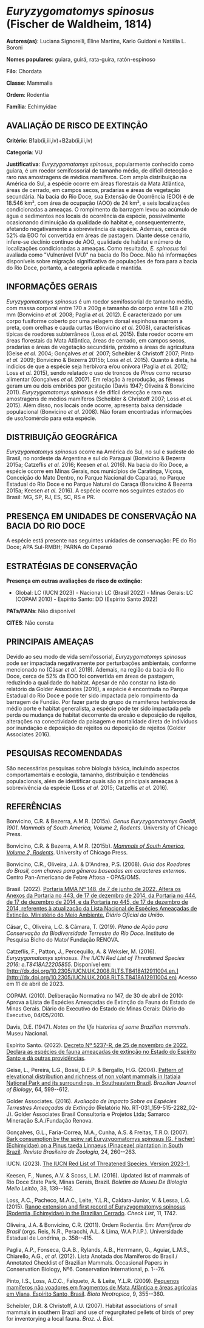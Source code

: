 # *Euryzygomatomys spinosus* (Fischer de Waldheim, 1814)

**Autores(as)**: Luciana Signorelli, Eline Martins, Karlo Guidoni e Natália L. Boroni

**Nomes populares**: guiara, guirá, rata-guira, ratón-espinoso

**Filo**: Chordata

**Classe**: Mammalia

**Ordem**: Rodentia

**Família**: Echimyidae

## AVALIAÇÃO DE RISCO DE EXTINÇÃO

**Critério**: B1ab(ii,iii,iv)+B2ab(ii,iii,iv)

**Categoria**: VU

**Justificativa**: *Euryzygomatomys spinosus*, popularmente conhecido como guiara, é um roedor semifossorial de tamanho médio, de difícil detecção e raro nas amostragens de médios mamíferos. Com ampla distribuição na América do Sul, a espécie ocorre em áreas florestais da Mata Atlântica, áreas de cerrado, em campos secos, pradarias e áreas de vegetação secundária. Na bacia do Rio Doce, sua Extensão de Ocorrência (EOO) é de 18.546 km², com área de ocupação (AOO) de 24 km², e seis localizações condicionadas a ameaças. O rompimento da barragem levou ao acúmulo de água e sedimentos nos locais de ocorrência da espécie, possivelmente ocasionando diminuição da qualidade do habitat e, consequentemente, afetando negativamente a sobrevivência da espécie.  Ademais, cerca de 52% da EOO foi convertida em áreas de pastagem. Diante desse cenário, infere-se declínio contínuo de AOO, qualidade de habitat e número de localizações condicionadas a
ameaças. Como resultado, *E.  spinosus* foi avaliada como "Vulnerável (VU)" na bacia do Rio Doce. Não há informações disponíveis sobre migração significativa de populações de fora para a bacia do Rio Doce, portanto, a categoria aplicada é mantida.

## INFORMAÇÕES GERAIS

*Euryzygomatomys spinosus* é um roedor semifossorial de tamanho médio, com massa corporal entre 170 a 200g e tamanho do corpo entre 148 e 210 mm (Bonvicino *et al.* 2008; Paglia *et al.* 2012). É caracterizado por um corpo fusiforme coberto por uma pelagem dorsal espinhosa marrom a preta, com orelhas e cauda curtas (Bonvicino *et al.* 2008), características típicas de roedores subterrâneos (Loss *et al.* 2015).  Este roedor ocorre em áreas florestais da Mata Atlântica, áreas de cerrado, em campos secos, pradarias e áreas de vegetação secundária, próximo a áreas de agricultura (Geise *et al.* 2004; Gonçalves *et al.* 2007; Scheibler & Christoff 2007; Pinto *et al.* 2009; Bonvicino & Bezerra 2015b; Loss *et al.* 2015). Quanto à dieta, há indícios de que a espécie seja herbívora e/ou onívora (Paglia *et al.* 2012; Loss *et al.* 2015), sendo relatado o uso de troncos de *Pinus* como recurso alimentar (Gonçalves *et al.* 2007). Em relação à reprodução, as
fêmeas geram um ou dois embriões por gestação (Davis 1947; Oliveira & Bonvicino 2011).  *Euryzygomatomys spinosus* é de difícil detecção e raro nas amostragens de médios mamíferos (Scheibler & Christoff 2007; Loss *et al.* 2015).  Além disso, nos locais onde ocorre, apresenta baixa densidade populacional (Bonvicino *et al.* 2008). Não foram encontradas informações de uso/comércio para esta espécie.

## DISTRIBUIÇÃO GEOGRÁFICA

*Euryzygomatomys spinosus* ocorre na América do Sul, no sul e sudeste do Brasil, no nordeste da Argentina e sul do Paraguai (Bonvicino & Bezerra 2015a; Catzeflis *et al.* 2016; Keesen *et al.* 2016). Na bacia do Rio Doce, a espécie ocorre em Minas Gerais, nos municípios de Caratinga, Viçosa, Conceição do Mato Dentro, no Parque Nacional do Caparaó, no Parque Estadual do Rio Doce e no Parque Natural do Caraça (Bonvicino & Bezerra 2015a; Keesen *et al.* 2016). A espécie ocorre nos seguintes estados do Brasil: MG, SP, RJ, ES, SC, RS e PR.

## PRESENÇA EM UNIDADES DE CONSERVAÇÃO NA BACIA DO RIO DOCE

A espécie está presente nas seguintes unidades de conservação: PE do Rio Doce; APA Sul-RMBH; PARNA do Caparaó

## ESTRATÉGIAS DE CONSERVAÇÃO

**Presença em outras avaliações de risco de extinção:**

-   Global: LC (IUCN 2023) -   Nacional: LC (Brasil 2022) -   Minas Gerais: LC (COPAM 2010) -   Espírito Santo: DD (Espírito Santo 2022)

**PATs/PANs**: Não disponível

**CITES**: Não consta

## PRINCIPAIS AMEAÇAS

Devido ao seu modo de vida semifossorial, *Euryzygomatomys spinosus* pode ser impactada negativamente por perturbações ambientais, conforme mencionado no (Cäsar *et al.* 2019). Ademais, na região da bacia do Rio Doce, cerca de 52% da EOO foi convertida em áreas de pastagem, reduzindo a qualidade do habitat. Apesar de não constar na lista do relatório da Golder Associates (2016), a espécie é encontrada no Parque Estadual do Rio Doce e pode ter sido impactada pelo rompimento da barragem de Fundão. Por fazer parte do grupo de mamíferos herbívoros de médio porte e habitat generalista, a espécie pode ter sido impactada pela perda ou mudança de habitat decorrente da erosão e deposição de rejeitos, alterações na conectividade da paisagem e mortalidade direta de indivíduos por inundação e deposição de rejeitos ou deposição de rejeitos (Golder Associates 2016).

## PESQUISAS RECOMENDADAS

São necessárias pesquisas sobre biologia básica, incluindo aspectos comportamentais e ecologia, tamanho, distribuição e tendências populacionais, além de identificar quais são as principais ameaças à sobrevivência da espécie (Loss *et al.* 2015; Catzeflis *et al.* 2016).

## REFERÊNCIAS

Bonvicino, C.R. & Bezerra, A.M.R. (2015a). *Genus Euryzygomatomys Goeldi, 1901*. *Mammals of South America, Volume 2, Rodents*. University of Chicago Press.

Bonvicino, C.R. & Bezerra, A.M.R. (2015b). [*Mammals of South America, Volume 2, Rodents*](https://doi.org/10.7208/chicago/9780226169606.001.0001).  University of Chicago Press.

Bonvicino, C.R., Oliveira, J.A. & D'Andrea, P.S. (2008). *Guia dos Roedores do Brasil, com chaves para gêneros baseadas em caracteres externos*. Centro Pan-Americano de Febre Aftosa - OPAS/OMS.

Brasil. (2022). [Portaria MMA Nº 148, de 7 de junho de 2022. Altera os Anexos da Portaria no 443, de 17 de dezembro de 2014, da Portaria no 444, de 17 de dezembro de 2014, e da Portaria no 445, de 17 de dezembro de 2014, referentes à atualização da Lista Nacional de Espécies Ameaçadas de Extinção. Ministério do Meio Ambiente.](https://in.gov.br/en/web/dou/-/portaria-mma-n-148-de-7-de-junho-de-2022-406272733) *Diário Oficial da União*.

Cäsar, C., Oliveira, L.C. & Câmara, T. (2019). *Plano de Ação para Conservação da Biodiversidade Terrestre do Rio Doce*. Instituto de Pesquisa Bicho do Mato/ Fundação RENOVA.

Catzeflis, F., Patton, J., Percequillo, A. & Weksler, M. (2016).  *Euryzygomatomys spinosus*. *The IUCN Red List of Threatened Species 2016: e.T8418A22205855*. Disponível em: [http://dx.doi.org/10.2305/IUCN.UK.2008.RLTS.T8418A12911004.en.](http://dx.doi.org/10.2305/IUCN.UK.2008.RLTS.T8418A12911004.en) Acesso em 11 de abril de 2023.

COPAM. (2010). Deliberação Normativa no 147, de 30 de abril de 2010: Aprova a Lista de Espécies Ameaçadas de Extinção da Fauna do Estado de Minas Gerais. Diário do Executivo do Estado de Minas Gerais: Diário do Executivo, 04/05/2010.

Davis, D.E. (1947). *Notes on the life histories of some Brazilian mammals*. Museu Nacional.

Espírito Santo. (2022). [Decreto Nº 5237-R, de 25 de novembro de 2022.  Declara as espécies de fauna ameaçadas de extinção no Estado do Espírito Santo e dá outras providências](https://iema.es.gov.br/Media/iema/FAUNA/Decreto%205237-R_2022_25-Nov%20-%20Fauna%20(s-peixes)%20-%20Lista%20de%20Esp%C3%A9cies%20Amea%C3%A7adas%20de%20Extin%C3%A7%C3%A3o.pdf).

Geise, L., Pereira, L.G., Bossi, D.E.P. & Bergallo, H.G. (2004).  [Pattern of elevational distribution and richness of non volant mammals in Itatiaia National Park and its surroundings, in Southeastern Brazil](https://doi.org/10.1590/S1519-69842004000400007). *Brazilian Journal of Biology*, 64, 599--612.

Golder Associates. (2016). *Avaliação de Impacto Sobre as Espécies Terrestres Ameaçadas de Extinção* (Relatório No.  RT-031_159-515-2282_02-J). Golder Associates Brasil Consultoria e Projetos Ltda; Samarco Mineração S.A./Fundação Renova.

Gonçalves, G.L., Faria-Correa, M.A., Cunha, A.S. & Freitas, T.R.O.  (2007). [Bark consumption by the spiny rat Euryzygomatomys spinosus (G.  Fischer) (Echimyidae) on a Pinus taeda Linnaeus (Pinaceae) plantation in South Brazil](https://doi.org/10.1590/S0101-81752007000100037). *Revista Brasileira de Zoologia*, 24, 260--263.

IUCN. (2023). [The IUCN Red List of Threatened Species. Version 2023-1.](https://www.iucnredlist.org.)

Keesen, F., Nunes, A.V. & Scoss, L.M. (2016). Updated list of mammals of Rio Doce State Park, Minas Gerais, Brazil. *Boletim do Museu De Biologia Mello Leitão*, 38, 139--162.

Loss, A.C., Pacheco, M.A.C., Leite, Y.L.R., Caldara-Junior, V. & Lessa, L.G. (2015). [Range extension and first record of Euryzygomatomys spinosus (Rodentia, Echimyidae) in the Brazilian Cerrado](https://doi.org/10.15560/11.5.1742). *Check List*, 11, 1742.

Oliveira, J.A. & Bonvicino, C.R. (2011). Ordem Rodentia. Em: *Mamíferos do Brasil* (orgs. Reis, N.R., Peracchi, A.L. & Lima, W.A.P.I.P.).  Universidade Estadual de Londrina, p. 358--415.

Paglia, A.P., Fonseca, G.A.B., Rylands, A.B., Herrmann, G., Aguiar, L.M.S., Chiarello, A.G., *et al.* (2012). Lista Anotada dos Mamíferos do Brasil / Annotated Checklist of Brazilian Mammals. Occasional Papers in Conservation Biology, Nº6. Conservation International, p. 1--76.

Pinto, I.S., Loss, A.C.C., Falqueto, A. & Leite, Y.L.R. (2009).  [Pequenos mamíferos não voadores em fragmentos de Mata Atlântica e áreas agrícolas em Viana, Espírito Santo, Brasil](https://doi.org/10.1590/S1676-06032009000300030). *Biota Neotropica*, 9, 355--360.

Scheibler, D.R. & Christoff, A.U. (2007). Habitat associations of small mammals in southern Brazil and use of regurgitated pellets of birds of prey for inventorying a local fauna. *Braz. J. Biol*.
